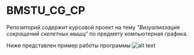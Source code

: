 # BMSTU_CG_CP
Репозиторий содержит курсовой проект на тему *"Визуалиазация сокращений скелетных мышц"* по предмету компьютерная графика.

Ниже представлен пример работы программы
![alt text](https://sun9-10.userapi.com/impg/9f-SRdL_DKPtDtqvaUqAAOOZb30IbnV6TIPz7Q/39Qe_iqsSRI.jpg?size=1066x653&quality=96&proxy=1&sign=db7665ae35d8df38bef01864897225c6&type=album)
